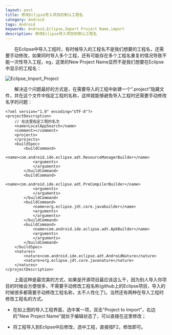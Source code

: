 ```yaml
---
layout: post
title: 修改Eclipse导入项目的默认工程名
category: Android
tags: Android
keywords: Android,Eclipse,Import Project Name,import
description: 修改Eclipse导入项目的默认工程名
---
```


&emsp;&emsp;在Eclipse中导入工程时，有时候导入的工程名不是我们想要的工程名，还需要手动修改，如果同时导入多个工程，还有可能存在多个工程名重复的情况导致不能一次性导入工程，eg，这里的New Project Name显然不是我们想要在Eclipse中显示的工程名：

![Eclipse_Import_Project](http://ww1.sinaimg.cn/large/6d17e381gw1f1v825bmxfj20et0f540t.jpg)

&emsp;&emsp;解决这个问题最好的方式是，在需要导入的工程中新建一个".project"隐藏文件，并在这个文件中指定工程的名称，这样就能够避免导入工程时还需要手动修改名字的问题：

	<?xml version="1.0" encoding="UTF-8"?>
	<projectDescription>
		// 在这里指定工程的名次
		<name>LocalAppSearch</name>
		<comment></comment>
		<projects>
		</projects>
		<buildSpec>
			<buildCommand>
				<name>com.android.ide.eclipse.adt.ResourceManagerBuilder</name>
				<arguments>
				</arguments>
			</buildCommand>
			<buildCommand>
				<name>com.android.ide.eclipse.adt.PreCompilerBuilder</name>
				<arguments>
				</arguments>
			</buildCommand>
			<buildCommand>
				<name>org.eclipse.jdt.core.javabuilder</name>
				<arguments>
				</arguments>
			</buildCommand>
			<buildCommand>
				<name>com.android.ide.eclipse.adt.ApkBuilder</name>
				<arguments>
				</arguments>
			</buildCommand>
		</buildSpec>
		<natures>
			<nature>com.android.ide.eclipse.adt.AndroidNature</nature>
			<nature>org.eclipse.jdt.core.javanature</nature>
		</natures>
	</projectDescription>

&emsp;&emsp;上面这种是最完美的方式，如果是开源项目最应该这么干，因为别人导入你项目的时候会方便很多，不需要手动修改工程名称(github上的Eclipse项目，导入的时候很多都需要手动修改工程名称，太不人性化了)。当然还有两种在导入工程时修改工程名的方式。

- 在如上图的导入工程界面，选中某一项，双击"Project to Import"，右边的"New Project Name"就处于编辑状态了，可以直接在这里修改；

- 将工程导入到Eclipse中后修改，选中工程，直接按F2，修改即可。

	






